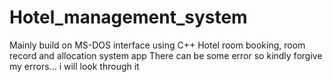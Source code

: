 # Hotel_management_system
Mainly build on MS-DOS interface using C++
Hotel room booking, room record and allocation system app
There can be some error so kindly forgive my errors... i will look through it
